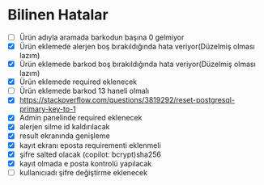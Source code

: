 # Bilinen Hatalar

- [ ] Ürün adıyla aramada barkodun başına 0 gelmiyor
- [x] Ürün eklemede alerjen boş bırakıldığında hata veriyor(Düzelmiş olması lazım)
- [x] Ürün eklemede barkod boş bırakıldığında hata veriyor(Düzelmiş olması lazım)
- [x] Ürün eklemede required eklenecek
- [ ] Ürün eklemede barkod 13 haneli olmalı
- [x] https://stackoverflow.com/questions/3819292/reset-postgresql-primary-key-to-1
- [x] Admin panelinde required eklenecek
- [x] alerjen silme id kaldırılacak
- [x] result ekranında genişleme
- [x] kayıt ekranı eposta requirementi eklenmeli
- [x] şifre salted olacak (copilot: bcrypt)sha256
- [x] kayıt olmada e posta kontrolü yapılacak
- [ ] kullanıcıadı şifre değiştirme eklenecek